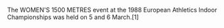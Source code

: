 The WOMEN'S 1500 METRES event at the 1988 European Athletics Indoor Championships was held on 5 and 6 March.[1]
